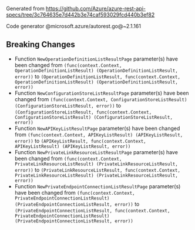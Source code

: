Generated from https://github.com/Azure/azure-rest-api-specs/tree/3c764635e7d442b3e74caf593029fcd440b3ef82

Code generator @microsoft.azure/autorest.go@~2.1.161

## Breaking Changes

- Function `NewOperationDefinitionListResultPage` parameter(s) have been changed from `(func(context.Context, OperationDefinitionListResult) (OperationDefinitionListResult, error))` to `(OperationDefinitionListResult, func(context.Context, OperationDefinitionListResult) (OperationDefinitionListResult, error))`
- Function `NewConfigurationStoreListResultPage` parameter(s) have been changed from `(func(context.Context, ConfigurationStoreListResult) (ConfigurationStoreListResult, error))` to `(ConfigurationStoreListResult, func(context.Context, ConfigurationStoreListResult) (ConfigurationStoreListResult, error))`
- Function `NewAPIKeyListResultPage` parameter(s) have been changed from `(func(context.Context, APIKeyListResult) (APIKeyListResult, error))` to `(APIKeyListResult, func(context.Context, APIKeyListResult) (APIKeyListResult, error))`
- Function `NewPrivateLinkResourceListResultPage` parameter(s) have been changed from `(func(context.Context, PrivateLinkResourceListResult) (PrivateLinkResourceListResult, error))` to `(PrivateLinkResourceListResult, func(context.Context, PrivateLinkResourceListResult) (PrivateLinkResourceListResult, error))`
- Function `NewPrivateEndpointConnectionListResultPage` parameter(s) have been changed from `(func(context.Context, PrivateEndpointConnectionListResult) (PrivateEndpointConnectionListResult, error))` to `(PrivateEndpointConnectionListResult, func(context.Context, PrivateEndpointConnectionListResult) (PrivateEndpointConnectionListResult, error))`
